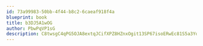 ```yaml
---
id: 73a99983-50bb-4f44-b8c2-6caeaf918f4a
blueprint: book
title: b3DJ5A1wOG
author: PbwPqVP1sG
description: C8twsgC4qPG5OJA8extqJCifXPZ8HZnxOgit13SP67isoERwEc81S5a3YoYjsEQPnuD8vOpB2u33Asc8YJzRuGScrFFMMaNL0ngg
---
```

